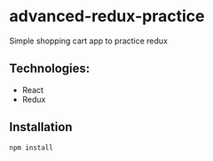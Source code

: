 # advanced-redux-practice
Simple shopping cart app to practice redux

## Technologies:
* React
* Redux

## Installation

```
npm install
```
